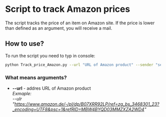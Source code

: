 # Script to track Amazon prices 
The script tracks the price of an item on Amazon site. If the price is lower than defined as an argument, you will receive a mail. 
## How to use?
To run the script you need to typ in console:
```bash
python Track_price_Amazon.py --url "URL of Amazon product" --sender "sender's gmail addres" --password "sender's password" --reciver "reciver's email" --userAgent "your user agent" --price 9999
```
### What means arguments?
- **--url** - addres URL of Amazon product <br />
*Exmaple: <br />
--ulr "https://www.amazon.de/-/pl/dp/B07XRR92LP/ref=zg_bs_3468301_23?_encoding=UTF8&psc=1&refRID=MBW4BYQD03MMZXZA2WD4"* <br />
